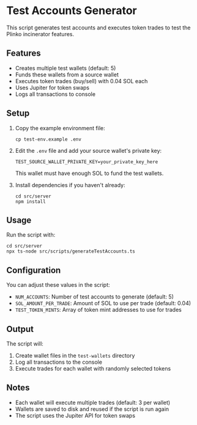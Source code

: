 # Test Accounts Generator

This script generates test accounts and executes token trades to test the Plinko incinerator features.

## Features

- Creates multiple test wallets (default: 5)
- Funds these wallets from a source wallet
- Executes token trades (buy/sell) with 0.04 SOL each
- Uses Jupiter for token swaps
- Logs all transactions to console

## Setup

1. Copy the example environment file:
   ```
   cp test-env.example .env
   ```

2. Edit the `.env` file and add your source wallet's private key:
   ```
   TEST_SOURCE_WALLET_PRIVATE_KEY=your_private_key_here
   ```
   
   This wallet must have enough SOL to fund the test wallets.

3. Install dependencies if you haven't already:
   ```
   cd src/server
   npm install
   ```

## Usage

Run the script with:

```
cd src/server
npx ts-node src/scripts/generateTestAccounts.ts
```

## Configuration

You can adjust these values in the script:

- `NUM_ACCOUNTS`: Number of test accounts to generate (default: 5)
- `SOL_AMOUNT_PER_TRADE`: Amount of SOL to use per trade (default: 0.04)
- `TEST_TOKEN_MINTS`: Array of token mint addresses to use for trades

## Output

The script will:

1. Create wallet files in the `test-wallets` directory
2. Log all transactions to the console
3. Execute trades for each wallet with randomly selected tokens

## Notes

- Each wallet will execute multiple trades (default: 3 per wallet)
- Wallets are saved to disk and reused if the script is run again
- The script uses the Jupiter API for token swaps 